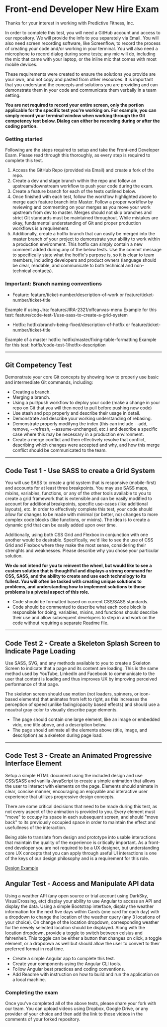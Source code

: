# Front-end Developer New Hire Exam

Thanks for your interest in working with Predictive Fitness, Inc.

In order to complete this test, you will need a GitHub account and access to our repository. We will provide the info to you separately via Email. You will also need screen recording software, like Screenflow, to record the process of creating your code and/or working in your terminal. You will also need a microphone to record dialog during some tests; any mic will do, including the mic that came with your laptop, or the inline mic that comes with most mobile devices. 

These requirements were created to ensure the solutions you provide are your own, and not copy and pasted from other resources. It is important that you understand the concepts and solutions you are providing and can demonstrate them in your code and communicate them verbally in a team setting.

**You are not required to record your entire screen, only the portion applicable for the specific test you're working on. For example, you can simply record your terminal window when working through the Git competency test below. Dialog can either be recording during or after the coding portion.**

### Getting started

Following are the steps required to setup and take the Front-end Developer Exam. Please read through this thoroughly, as every step is required to complete this test.

1. Access the GitHub Repo (provided via Email) and create a fork of the repo.
2. Create a dev and stage branch within the repo and follow an upstream/downstream workflow to push your code during the exam.
3. Create a feature branch for each of the tests outlined below.
4. Once finished with each test, follow the workflow highlighted above to merge each feature branch into Master. Follow a proper workflow by reviewing and commenting on your merges as you move your work upstream from dev to master. Merges should not skip branches and strict Git standards must be maintained throughout. While mistakes are okay, fundamental understanding of Git and proper production workflows is a requirement.
5. Additionally, create a hotfix branch that can easily be merged into the master branch of your project to demonstrate your ability to work within a production environment. This hotfix can simply contain a new comment added during any of the below tests. Use the commit message to specifically state what the hotfix's purpose is, so it is clear to team members, including developers and product owners (language should be clear, readable, and communicate to both technical and non-technical contacts).

### Important: Branch naming conventions

- Feature: feature/ticket-number/description-of-work or feature/ticket-number/ticket-title

Example if using Jira: feature/JIRA-2321/offcanvas-menu
Example for this test: feature/code-test-1/use-sass-to-create-a-grid-system

- Hotfix: hotfix/branch-being-fixed/description-of-hotfix or feature/ticket-number/ticket-title

Example of a master hotfix: hotfix/master/fixing-table-formatting
Example for this test: hotfix/code-test-1/hotfix-description

---

## Git Competency Test

Demonstrate your core Git concepts by showing how to properly use basic and intermediate Git commands, including:

- Creating a branch.
- Merging a branch.
- Using a pull/push workflow to deploy your code (make a change in your repo on Git that you will then need to pull before pushing new code)
- Use stash and pop properly and describe their usage in detail.
- Demonstrate and describe your working understanding of rebasing.
- Demonstrate properly modifyng the index (this can include --add, --remove, --refresh, --assume-unchanged, etc.) and describe a specific case where this may be necessary in a production environment.
- Create a merge conflict and then effectively resolve that conflict, describing which changes were accepted and why, and how this merge conflict should be communicated to the team. 

---

## Code Test 1 - Use SASS to create a Grid System

You will use SASS to create a grid system that is responsive (mobile-first) and accounts for at least three breakpoints. You may use SASS maps, mixins, variables, functions, or any of the other tools available to you to create a grid framework that is extensible and can be easily modified to account for additional breakpoints, specific use-cases (like additional layouts), etc. In order to effectively complete this test, your code should allow for changes to be made with minimal (or better, no) changes to more complex code blocks (like functions, or mixins). The idea is to create a dynamic grid that can be easily added upon over time.

Additionally, using both CSS Grid and Flexbox in conjunction with one another would be desirable. Specifically, we'd like to see the use of CSS Grid and Flexbox where they make the most sense, considering their strenghts and weaknesses. Please describe why you chose your particular solution.

**We do not intend for you to reinvent the wheel, but would like to see a custom solution that is thoughtful and displays a strong command for CSS, SASS, and the ability to create and use each technology to its fullest. You will often be tasked with creating unique solutions to problems, and understanding how to implement solutions to those problems is a pivotal aspect of this role.**

- Code should be formatted based on current CSS/SASS standards.
- Code should be commented to describe what each code block is responsible for doing; variables, mixins, and functions should describe their use and allow subsequent developers to step in and work on the code without requiring a separate Readme file.

---

## Code Test 2 - Create a Skeleton Splash Screen to Indicate Page Loading

Use SASS, SVG, and any methods available to you to create a Skeleton Screen to indicate that a page and its content are loading. This is the same method used by YouTube, LinkedIn and Facebook to communicate to the user that content is loading and thus improves UX by improving perceived performance of that page.

The skeleton screen should use motion (not loaders, spinners, or icon-based elements) that animates from left to right, as this increases the perception of speed (unlike fading/opacity based effects) and should use a neautral gray color to visually describe page elements.

- The page should contain one large element, like an image or embedded vido, one title above, and a description below.
- The page should animate all the elements above (title, image, and description) as a skeleton during page load.

--- 

## Code Test 3 - Create an Animated Progressive Interface Element

Setup a simple HTML document using the included design and use CSS/SASS and vanilla JavaScript to create a simple animation that allows the user to interact with elements on the page. Elements should animate in clear, concise manner, encouraging an enjoyable and interactive user experience that utilizes progressive design concepts. 

There are some critical decisions that need to be made during this test, as not every aspect of the animation is provided to you. Every element must "move" to occupy its space in each subsequent screen, and should "move back" to its previously occupied space in order to maintain the effect and usefullness of the interaction. 

Being able to translate from design and prototype into usable interactions that maintain the quality of the experience is critically important. As a front-end developer you are not required to be a UX designer, but understanding core UX concepts that you can apply through useful UI interactions is one of the keys of our design philosophy and is a requirement for this role.

[Design Example](https://xd.adobe.com/view/9e592f88-516d-432c-94b7-194df86b6140-cb0a/?fullscreen)

## Angular Test - Access and Manipulate API data

Using a weather API (any open source or trial account using DarkSky, VisualCrossing, etc) display your ability to use Angular to access an API and display the data. Using a simple Bootstrap interface, display the weather information for the next five days within Cards (one card for each day) with a dropdown to change the location of the weather query (any 3 locations of your choice). On change of the location dropdown, corresponding weather for the newely selected location should be displayed. Along with the location dropdown, provide a toggle to switch between celsius and fahrenheit. This toggle can be either a button that changes on click, a toggle element, or a dropdown as well but should allow the user to convert to their preferred format in real time. 

- Create a simple Angular app to complete this test.
- Create your components using the Angular CLI tools.
- Follow Angular best practices and coding conventions.
- Add Readme with instruction on how to build and run the application on a local machine.

### Completing the exam

Once you've completed all of the above tests, please share your fork with our team. You can upload videos using Dropbox, Google Drive, or any provider of your choice and then add the link to those videos in the comments of your forked repository. 
